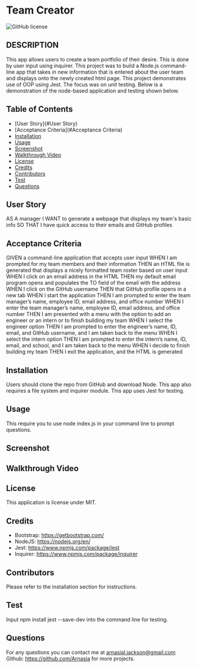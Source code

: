 # Team Creator
![GitHub license](https://img.shields.io/badge/license-MIT-blue.svg)

## DESCRIPTION
This app allows users to create a team portfolio of their desire. This is done by user input using inquirer. This project was to build a Node.js command-line app that takes in new information that is entered about the user team and displays onto the newly created html page. This project demonstrates use of OOP using Jest. The focus was on unit testing. Below is a demonstration of the node-based application and testing shown below.

## Table of Contents
- [User Story](#User Story)
- [Acceptance Criteria](#Acceptance Criteria)
- [Installation](#Installation)
- [Usage](#Usage)
- [Screenshot](#Screenshot)
- [Walkthrough Video](#WalkthroughVideo)
- [License](#license)
- [Credits](#Credits)
- [Contributors](#Contributors)
- [Test](#Test)
- [Questions](#Questions)

## User Story
AS A manager
I WANT to generate a webpage that displays my team's basic info
SO THAT I have quick access to their emails and GitHub profiles

## Acceptance Criteria
GIVEN a command-line application that accepts user input
WHEN I am prompted for my team members and their information
THEN an HTML file is generated that displays a nicely formatted team roster based on user input
WHEN I click on an email address in the HTML
THEN my default email program opens and populates the TO field of the email with the address
WHEN I click on the GitHub username
THEN that GitHub profile opens in a new tab
WHEN I start the application
THEN I am prompted to enter the team manager’s name, employee ID, email address, and office number
WHEN I enter the team manager’s name, employee ID, email address, and office number
THEN I am presented with a menu with the option to add an engineer or an intern or to finish building my team
WHEN I select the engineer option
THEN I am prompted to enter the engineer’s name, ID, email, and GitHub username, and I am taken back to the menu
WHEN I select the intern option
THEN I am prompted to enter the intern’s name, ID, email, and school, and I am taken back to the menu
WHEN I decide to finish building my team
THEN I exit the application, and the HTML is generated

## Installation
Users should clone the repo from GitHub and download Node. This app also requires a file system and inquirer module. This app uses Jest for testing.

## Usage
This require you to use node index.js in your command line to prompt questions.

## Screenshot


## Walkthrough Video


## License
This application is license under MIT.


## Credits
- Bootstrap: https://getbootstrap.com/
- NodeJS: https://nodejs.org/en/
- Jest: https://www.npmjs.com/package/jest
- Inquirer: https://www.npmjs.com/package/inquirer

## Contributors
Please refer to the installation section for instructions.

## Test
Input npm install jest --save-dev into the command line for testing.

## Questions
For any questions you can contact me at arnasial.jackson@gmail.com
Github: https://github.com/Arnasia for more projects.





